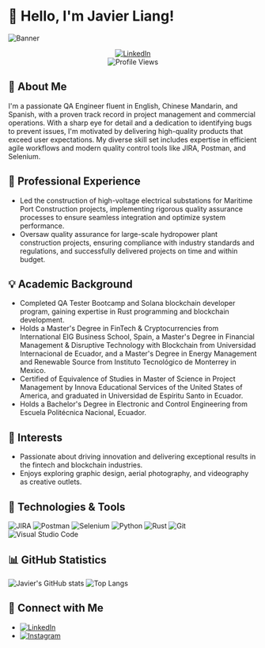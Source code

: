 # 👋 Hello, I'm Javier Liang!

![Banner](https://github.com/javoliang/javoliang/assets/137265733/f6f3e300-3344-4650-b2b4-0790c0162720)

<p align="center">
  <a href="https://www.linkedin.com/in/javier-liang">
    <img src="https://img.shields.io/badge/LinkedIn-0077B5?style=for-the-badge&logo=linkedin&logoColor=white" alt="LinkedIn">
  </a>
  <br>
  <img src="https://komarev.com/ghpvc/?username=javierliang&color=blue&style=flat-square" alt="Profile Views">
</p>

## 🚀 About Me

I'm a passionate QA Engineer fluent in English, Chinese Mandarin, and Spanish, with a proven track record in project management and commercial operations. With a sharp eye for detail and a dedication to identifying bugs to prevent issues, I'm motivated by delivering high-quality products that exceed user expectations. My diverse skill set includes expertise in efficient agile workflows and modern quality control tools like JIRA, Postman, and Selenium.

## 💼 Professional Experience

- Led the construction of high-voltage electrical substations for Maritime Port Construction projects, implementing rigorous quality assurance processes to ensure seamless integration and optimize system performance.
- Oversaw quality assurance for large-scale hydropower plant construction projects, ensuring compliance with industry standards and regulations, and successfully delivered projects on time and within budget.

## 💡 Academic Background

- Completed QA Tester Bootcamp and Solana blockchain developer program, gaining expertise in Rust programming and blockchain development.
- Holds a Master's Degree in FinTech & Cryptocurrencies from International EIG Business School, Spain, a Master's Degree in Financial Management & Disruptive Technology with Blockchain from Universidad Internacional de Ecuador, and a Master's Degree in Energy Management and Renewable Source from Instituto Tecnológico de Monterrey in Mexico.
- Certified of Equivalence of Studies in Master of Science in Project Management by Innova Educational Services of the United States of America, and graduated in Universidad de Espíritu Santo in Ecuador.
- Holds a Bachelor's Degree in Electronic and Control Engineering from Escuela Politécnica Nacional, Ecuador.

## 🌱 Interests

- Passionate about driving innovation and delivering exceptional results in the fintech and blockchain industries.
- Enjoys exploring graphic design, aerial photography, and videography as creative outlets.

## 🔧 Technologies & Tools

![JIRA](https://img.shields.io/badge/JIRA-0052CC?style=for-the-badge&logo=jira&logoColor=white)
![Postman](https://img.shields.io/badge/Postman-FF6C37?style=for-the-badge&logo=postman&logoColor=white)
![Selenium](https://img.shields.io/badge/Selenium-43B02A?style=for-the-badge&logo=selenium&logoColor=white)
![Python](https://img.shields.io/badge/Python-3776AB?style=for-the-badge&logo=python&logoColor=white)
![Rust](https://img.shields.io/badge/Rust-000000?style=for-the-badge&logo=rust&logoColor=white)
![Git](https://img.shields.io/badge/Git-F05032?style=for-the-badge&logo=git&logoColor=white)
![Visual Studio Code](https://img.shields.io/badge/Visual_Studio_Code-007ACC?style=for-the-badge&logo=visual-studio-code&logoColor=white)

## 📊 GitHub Statistics

![Javier's GitHub stats](https://github-readme-stats.vercel.app/api?username=javoliang&show_icons=true&theme=radical)
![Top Langs](https://github-readme-stats.vercel.app/api/top-langs/?username=javoliang&layout=compact&theme=radical)

## 🔗 Connect with Me

- [![LinkedIn](https://img.shields.io/badge/LinkedIn-0077B5?style=for-the-badge&logo=linkedin&logoColor=white)](https://www.linkedin.com/in/javier-liang)
- [![Instagram](https://img.shields.io/badge/Instagram-E4405F?style=for-the-badge&logo=instagram&logoColor=white)](https://www.instagram.com/javoliang/)

